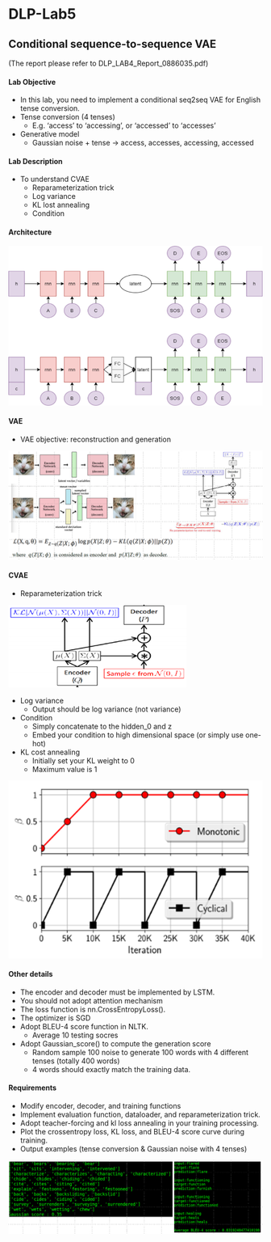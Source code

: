 # DLP-Lab5
## Conditional sequence-to-sequence VAE

(The report please refer to DLP_LAB4_Report_0886035.pdf) 

#### Lab Objective
* In this lab, you need to implement a conditional seq2seq VAE for English tense conversion.
* Tense conversion (4 tenses)
  * E.g. ‘access’ to ‘accessing’, or ‘accessed’ to ‘accesses’
* Generative model
  * Gaussian noise + tense -> access, accesses, accessing, accessed



#### Lab Description
* To understand CVAE
  * Reparameterization trick
  * Log variance
  * KL lost annealing
  * Condition


#### Architecture

![Architecture](/picture/architecture.png "Architecture")

#### VAE
* VAE objective: reconstruction and generation

![VAE](/picture/VAE.png "VAE")


#### CVAE
* Reparameterization trick

![CVAE](/picture/CVAE.png "CVAE")

* Log variance
  * Output should be log variance (not variance)
* Condition
  * Simply concatenate to the hidden_0 and z
  * Embed your condition to high dimensional space (or simply use one-hot)
* KL cost annealing
  * Initially set your KL weight to 0
  * Maximum value is 1

![KL cost annealing](/picture/KL_cost_annealing.png "KL cost annealing")

#### Other details
* The encoder and decoder must be implemented by LSTM. 
* You should not adopt attention mechanism
* The loss function is nn.CrossEntropyLoss().
* The optimizer is SGD
* Adopt BLEU-4 score function in NLTK.
  * Average 10 testing socres
* Adopt Gaussian_score() to compute the generation score
  * Random sample 100 noise to generate 100 words with 4 different tenses (totally 400 words)
  * 4 words should exactly match the training data.


#### Requirements
* Modify encoder, decoder, and training functions
* Implement evaluation function, dataloader, and reparameterization trick.
* Adopt teacher-forcing and kl loss annealing in your training processing. 
* Plot the crossentropy loss, KL loss, and BLEU-4 score curve during training.
* Output examples (tense conversion & Gaussian noise with 4 tenses)

![Requirements](/picture/Requirements.png "Requirements")
